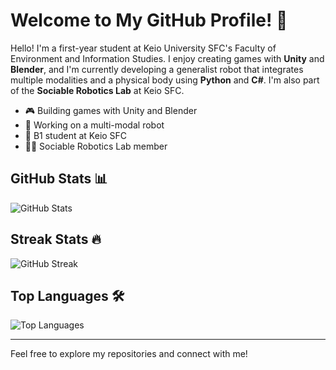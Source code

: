 # Welcome to My GitHub Profile! 👋

Hello! I'm a first-year student at Keio University SFC's Faculty of Environment and Information Studies. I enjoy creating games with **Unity** and **Blender**, and I'm currently developing a generalist robot that integrates multiple modalities and a physical body using **Python** and **C#**. I'm also part of the **Sociable Robotics Lab** at Keio SFC.

- 🎮 Building games with Unity and Blender
- 🤖 Working on a multi-modal robot
- 🏫 B1 student at Keio SFC
- 🧑‍💻 Sociable Robotics Lab member

## GitHub Stats 📊

![GitHub Stats](https://github-readme-stats.vercel.app/api?username=forgottencow&show_icons=true&theme=radical)

## Streak Stats 🔥

![GitHub Streak](https://streak-stats.demolab.com?user=forgottencow&theme=radical&hide_border=true)

## Top Languages 🛠️

![Top Languages](https://github-readme-stats.vercel.app/api/top-langs/?username=forgottencow&layout=compact&theme=radical)

---

Feel free to explore my repositories and connect with me!

